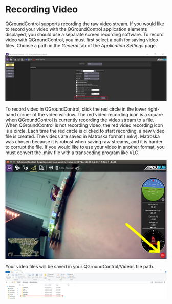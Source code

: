 # Recording Video

QGroundControl supports recording the raw video stream. If you would like to record your video with the QGroundControl application elements displayed, you should use a separate screen recording software. To record video with QGroundControl, you must first select a path for saving video files. Choose a path in the *General* tab of the *Application Settings* page.

<img src="/images/qgc/qgc-recording-video.png" class="img-responsive img-center" style="max-height:600px;">

To record video in QGroundControl, click the red circle in the lower right-hand corner of the video window. The red video recording icon is a square when QGroundControl is currently recording the video stream to a file. When QGroundControl is not recording video, the red video recording icon is a circle. Each time the red circle is clicked to start recording, a new video file is created. The videos are saved in Matroska format (.mkv). Matroska was chosen because it is robust when saving raw streams, and it is harder to corrupt the file. If you would like to use your video in another format, you must convert the .mkv file with a transcoding program like VLC.

<img src="/images/qgc/video-record-button.png" class="img-responsive img-center" style="max-height:400px;" align="middle">

Your video files will be saved in your QGroundControl/Videos file path.
<img src="/images/qgc/qgc-save-location.png" class="img-responsive img-center" style="max-height:600px;" align="middle">
